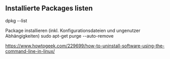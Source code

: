 Installierte Packages listen
----------------------------
dpkg --list

Package installieren (inkl. Konfigurationsdateien und ungenutzer Abhängigkeiten)
sudo apt-get purge --auto-remove <PACKAGENAME>




https://www.howtogeek.com/229699/how-to-uninstall-software-using-the-command-line-in-linux/
